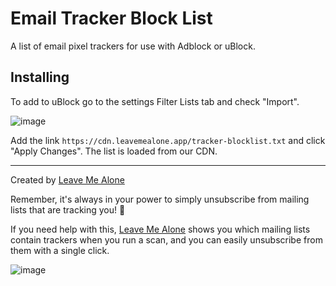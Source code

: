 # Email Tracker Block List

A list of email pixel trackers for use with Adblock or uBlock.

## Installing

To add to uBlock go to the settings Filter Lists tab and check "Import".

![image](https://user-images.githubusercontent.com/1462828/75796703-0606f280-5daf-11ea-9250-8f96dca97119.png)

Add the link `https://cdn.leavemealone.app/tracker-blocklist.txt` and click "Apply Changes". The list is loaded from our CDN.

---

Created by [Leave Me Alone](https://leavemealone.app)

Remember, it's always in your power to simply unsubscribe from mailing lists that are tracking you! 👀

If you need help with this, [Leave Me Alone](https://leavemealone.app) shows you which mailing lists contain trackers when you run a scan, and you can easily unsubscribe from them with a single click.

![image](https://user-images.githubusercontent.com/1462828/77821031-69b7dd80-7119-11ea-9183-cf76a34dd197.png)
